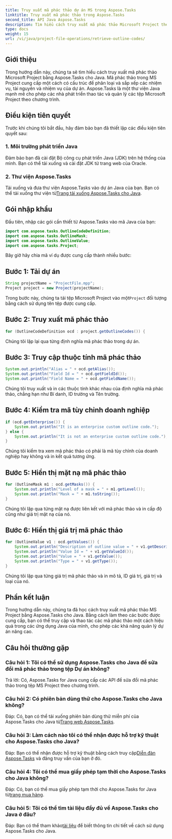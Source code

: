 ```yaml
---
title: Truy xuất mã phác thảo dự án MS trong Aspose.Tasks
linktitle: Truy xuất mã phác thảo trong Aspose.Tasks
second_title: API Java Aspose.Tasks
description: Tìm hiểu cách truy xuất mã phác thảo Microsoft Project theo chương trình bằng cách sử dụng Aspose.Tasks cho Java. Nâng cao khả năng quản lý dự án của bạn.
type: docs
weight: 15
url: /vi/java/project-file-operations/retrieve-outline-codes/
---
```

## Giới thiệu
Trong hướng dẫn này, chúng ta sẽ tìm hiểu cách truy xuất mã phác thảo Microsoft Project bằng Aspose.Tasks cho Java. Mã phác thảo trong MS Project cung cấp một cách có cấu trúc để phân loại và sắp xếp các nhiệm vụ, tài nguyên và nhiệm vụ của dự án. Aspose.Tasks là một thư viện Java mạnh mẽ cho phép các nhà phát triển thao tác và quản lý các tệp Microsoft Project theo chương trình.
## Điều kiện tiên quyết
Trước khi chúng tôi bắt đầu, hãy đảm bảo bạn đã thiết lập các điều kiện tiên quyết sau:
### 1. Môi trường phát triển Java
Đảm bảo bạn đã cài đặt Bộ công cụ phát triển Java (JDK) trên hệ thống của mình. Bạn có thể tải xuống và cài đặt JDK từ trang web của Oracle.
### 2. Thư viện Aspose.Tasks
 Tải xuống và đưa thư viện Aspose.Tasks vào dự án Java của bạn. Bạn có thể tải xuống thư viện từ[Trang tải xuống Aspose.Tasks cho Java](https://releases.aspose.com/tasks/java/).
## Gói nhập khẩu
Đầu tiên, nhập các gói cần thiết từ Aspose.Tasks vào mã Java của bạn:
```java
import com.aspose.tasks.OutlineCodeDefinition;
import com.aspose.tasks.OutlineMask;
import com.aspose.tasks.OutlineValue;
import com.aspose.tasks.Project;
```
Bây giờ hãy chia mã ví dụ được cung cấp thành nhiều bước:
## Bước 1: Tải dự án
```java
String projectName = "ProjectFile.mpp";
Project project = new Project(projectName);
```
 Trong bước này, chúng ta tải tệp Microsoft Project vào một`Project` đối tượng bằng cách sử dụng tên tệp được cung cấp.
## Bước 2: Truy xuất mã phác thảo
```java
for (OutlineCodeDefinition ocd : project.getOutlineCodes()) {
```
Chúng tôi lặp lại qua từng định nghĩa mã phác thảo trong dự án.
## Bước 3: Truy cập thuộc tính mã phác thảo
```java
System.out.println("Alias = " + ocd.getAlias());
System.out.println("Field Id = " + ocd.getFieldId());
System.out.println("Field Name = " + ocd.getFieldName());
```
Chúng tôi truy xuất và in các thuộc tính khác nhau của định nghĩa mã phác thảo, chẳng hạn như Bí danh, ID trường và Tên trường.
## Bước 4: Kiểm tra mã tùy chỉnh doanh nghiệp
```java
if (ocd.getEnterprise()) {
    System.out.println("It is an enterprise custom outline code.");
} else {
    System.out.println("It is not an enterprise custom outline code.");
}
```
Chúng tôi kiểm tra xem mã phác thảo có phải là mã tùy chỉnh của doanh nghiệp hay không và in kết quả tương ứng.
## Bước 5: Hiển thị mặt nạ mã phác thảo
```java
for (OutlineMask m1 : ocd.getMasks()) {
    System.out.println("Level of a mask = " + m1.getLevel());
    System.out.println("Mask = " + m1.toString());
}
```
Chúng tôi lặp qua từng mặt nạ được liên kết với mã phác thảo và in cấp độ cũng như giá trị mặt nạ của nó.
## Bước 6: Hiển thị giá trị mã phác thảo
```java
for (OutlineValue v1 : ocd.getValues()) {
    System.out.println("Description of outline value = " + v1.getDescription());
    System.out.println("Value Id = " + v1.getValueId());
    System.out.println("Value = " + v1.getValue());
    System.out.println("Type = " + v1.getType());
}
```
Chúng tôi lặp qua từng giá trị mã phác thảo và in mô tả, ID giá trị, giá trị và loại của nó.
## Phần kết luận
Trong hướng dẫn này, chúng ta đã học cách truy xuất mã phác thảo MS Project bằng Aspose.Tasks cho Java. Bằng cách làm theo các bước được cung cấp, bạn có thể truy cập và thao tác các mã phác thảo một cách hiệu quả trong các ứng dụng Java của mình, cho phép các khả năng quản lý dự án nâng cao.
## Câu hỏi thường gặp
### Câu hỏi 1: Tôi có thể sử dụng Aspose.Tasks cho Java để sửa đổi mã phác thảo trong tệp Dự án không?
Trả lời: Có, Aspose.Tasks for Java cung cấp các API để sửa đổi mã phác thảo trong tệp MS Project theo chương trình.
### Câu hỏi 2: Có phiên bản dùng thử cho Aspose.Tasks cho Java không?
 Đáp: Có, bạn có thể tải xuống phiên bản dùng thử miễn phí của Aspose.Tasks cho Java từ[Trang web Aspose.Tasks](https://releases.aspose.com/).
### Câu hỏi 3: Làm cách nào tôi có thể nhận được hỗ trợ kỹ thuật cho Aspose.Tasks cho Java?
 Đáp: Bạn có thể nhận được hỗ trợ kỹ thuật bằng cách truy cập[Diễn đàn Aspose.Tasks](https://forum.aspose.com/c/tasks/15) và đăng truy vấn của bạn ở đó.
### Câu hỏi 4: Tôi có thể mua giấy phép tạm thời cho Aspose.Tasks cho Java không?
 Đáp: Có, bạn có thể mua giấy phép tạm thời cho Aspose.Tasks for Java từ[trang mua hàng](https://purchase.aspose.com/temporary-license/).
### Câu hỏi 5: Tôi có thể tìm tài liệu đầy đủ về Aspose.Tasks cho Java ở đâu?
 Đáp: Bạn có thể tham khảo[tài liệu](https://reference.aspose.com/tasks/java/) để biết thông tin chi tiết về cách sử dụng Aspose.Tasks cho Java.